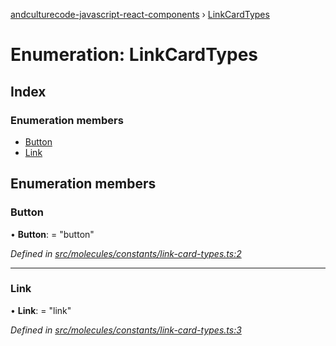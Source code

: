 [andculturecode-javascript-react-components](../README.md) › [LinkCardTypes](linkcardtypes.md)

# Enumeration: LinkCardTypes

## Index

### Enumeration members

* [Button](linkcardtypes.md#button)
* [Link](linkcardtypes.md#link)

## Enumeration members

###  Button

• **Button**: = "button"

*Defined in [src/molecules/constants/link-card-types.ts:2](https://github.com/phess101/AndcultureCode.JavaScript.React.Components/blob/5fd6ba2/src/molecules/constants/link-card-types.ts#L2)*

___

###  Link

• **Link**: = "link"

*Defined in [src/molecules/constants/link-card-types.ts:3](https://github.com/phess101/AndcultureCode.JavaScript.React.Components/blob/5fd6ba2/src/molecules/constants/link-card-types.ts#L3)*
